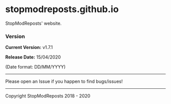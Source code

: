 # stopmodreposts.github.io
StopModReposts' website.



### Version
**Current Version:**   v1.7.1

**Release Date:**      15/04/2020

(Date format: DD/MM/YYYY)

---

Please open an Issue if you happen to find bugs/issues!

---

Copyright StopModReposts 2018 - 2020
